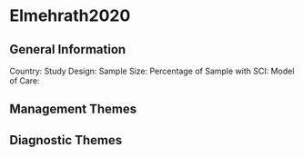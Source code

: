 # Elmehrath2020

## General Information
Country: 
Study Design: 
Sample Size: 
Percentage of Sample with SCI:
Model of Care: 

## Management Themes


## Diagnostic Themes
